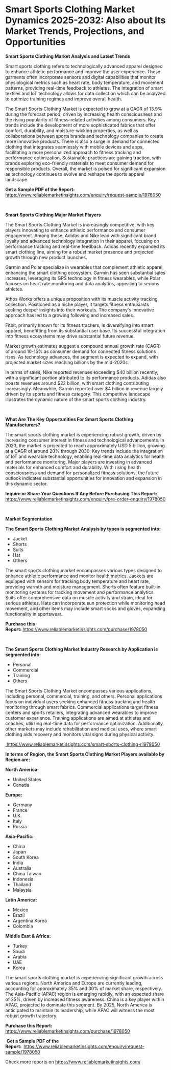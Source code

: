 <p><h1>Smart Sports Clothing Market Dynamics 2025-2032: Also about Its Market Trends, Projections, and Opportunities</h1></p><p><strong>Smart Sports Clothing Market Analysis and Latest Trends</strong></p>
<p><p>Smart sports clothing refers to technologically advanced apparel designed to enhance athletic performance and improve the user experience. These garments often incorporate sensors and digital capabilities that monitor physiological metrics such as heart rate, body temperature, and movement patterns, providing real-time feedback to athletes. The integration of smart textiles and IoT technology allows for data collection which can be analyzed to optimize training regimes and improve overall health.</p><p>The Smart Sports Clothing Market is expected to grow at a CAGR of 13.9% during the forecast period, driven by increasing health consciousness and the rising popularity of fitness-related activities among consumers. Key trends include the development of more sophisticated fabrics that offer comfort, durability, and moisture-wicking properties, as well as collaborations between sports brands and technology companies to create more innovative products. There is also a surge in demand for connected clothing that integrates seamlessly with mobile devices and apps, facilitating a more personalized approach to fitness tracking and performance optimization. Sustainable practices are gaining traction, with brands exploring eco-friendly materials to meet consumer demand for responsible products. Overall, the market is poised for significant expansion as technology continues to evolve and reshape the sports apparel landscape.</p></p>
<p><strong>Get a Sample PDF of the Report:&nbsp;</strong> <a href="https://www.reliablemarketinsights.com/enquiry/request-sample/1978050?utm_campaign=1937&utm_medium=2&utm_source=Github&utm_content=ia&utm_term=08022025&utm_id=smart-sports-clothing">https://www.reliablemarketinsights.com/enquiry/request-sample/1978050</a></p>
<p>&nbsp;</p>
<p><strong>Smart Sports Clothing Major Market Players</strong></p>
<p><p>The Smart Sports Clothing Market is increasingly competitive, with key players innovating to enhance athletic performance and consumer engagement. Among these, Adidas and Nike lead with significant brand loyalty and advanced technology integration in their apparel, focusing on performance tracking and real-time feedback. Adidas recently expanded its smart clothing line, aiming for a robust market presence and projected growth through new product launches.</p><p>Garmin and Polar specialize in wearables that complement athletic apparel, enhancing the smart clothing ecosystem. Garmin has seen substantial sales increases, leveraging its GPS technology in fitness wearables, while Polar focuses on heart rate monitoring and data analytics, appealing to serious athletes.</p><p>Athos Works offers a unique proposition with its muscle activity tracking collection. Positioned as a niche player, it targets fitness enthusiasts seeking deeper insights into their workouts. The company's innovative approach has led to a growing following and increased sales.</p><p>Fitbit, primarily known for its fitness trackers, is diversifying into smart apparel, benefitting from its substantial user base. Its successful integration into fitness ecosystems may drive substantial future revenue.</p><p>Market growth estimates suggest a compound annual growth rate (CAGR) of around 10-15% as consumer demand for connected fitness solutions rises. As technology advances, the segment is expected to expand, with projected market sizes reaching billions by the mid-2020s.</p><p>In terms of sales, Nike reported revenues exceeding $40 billion recently, with a significant portion attributed to its performance products. Adidas also boasts revenues around $22 billion, with smart clothing contributing increasingly. Meanwhile, Garmin reported over $4 billion in revenue largely driven by its sports and fitness category. This competitive landscape illustrates the dynamic nature of the smart sports clothing industry.</p></p>
<p>&nbsp;</p>
<p><strong>What Are The Key Opportunities For Smart Sports Clothing Manufacturers?</strong></p>
<p><p>The smart sports clothing market is experiencing robust growth, driven by increasing consumer interest in fitness and technological advancements. In 2023, the market is projected to reach approximately USD 5 billion, growing at a CAGR of around 20% through 2030. Key trends include the integration of IoT and wearable technology, enabling real-time data analytics for health and performance monitoring. Major players are investing in advanced materials for enhanced comfort and durability. With rising health consciousness and demand for personalized fitness solutions, the future outlook indicates substantial opportunities for innovation and expansion in this dynamic sector.</p></p>
<p><strong>Inquire or Share Your Questions If Any Before Purchasing This Report:</strong> <a href="https://www.reliablemarketinsights.com/enquiry/pre-order-enquiry/1978050?utm_campaign=1937&utm_medium=2&utm_source=Github&utm_content=ia&utm_term=08022025&utm_id=smart-sports-clothing">https://www.reliablemarketinsights.com/enquiry/pre-order-enquiry/1978050</a></p>
<p>&nbsp;</p>
<p><strong>Market Segmentation</strong></p>
<p><strong>The Smart Sports Clothing Market Analysis by types is segmented into:</strong></p>
<p><ul><li>Jacket</li><li>Shorts</li><li>Suits</li><li>Hat</li><li>Others</li></ul></p>
<p><p>The smart sports clothing market encompasses various types designed to enhance athletic performance and monitor health metrics. Jackets are equipped with sensors for tracking body temperature and heart rate, providing warmth and moisture management. Shorts often feature built-in monitoring systems for tracking movement and performance analytics. Suits offer comprehensive data on muscle activity and strain, ideal for serious athletes. Hats can incorporate sun protection while monitoring head movement, and other items may include smart socks and gloves, expanding functionality in sportswear.</p></p>
<p><strong>Purchase this Report:&nbsp;</strong><a href="https://www.reliablemarketinsights.com/purchase/1978050?utm_campaign=1937&utm_medium=2&utm_source=Github&utm_content=ia&utm_term=08022025&utm_id=smart-sports-clothing">https://www.reliablemarketinsights.com/purchase/1978050</a></p>
<p>&nbsp;</p>
<p><strong>The Smart Sports Clothing Market Industry Research by Application is segmented into:</strong></p>
<p><ul><li>Personal</li><li>Commercial</li><li>Training</li><li>Others</li></ul></p>
<p><p>The Smart Sports Clothing Market encompasses various applications, including personal, commercial, training, and others. Personal applications focus on individual users seeking enhanced fitness tracking and health monitoring through smart fabrics. Commercial applications target fitness centers and sports retailers, integrating advanced wearables to improve customer experience. Training applications are aimed at athletes and coaches, utilizing real-time data for performance optimization. Additionally, other markets may include rehabilitation and medical uses, where smart clothing aids recovery and monitors vital signs during physical activity.</p></p>
<p><a href="https://www.reliablemarketinsights.com/smart-sports-clothing-r1978050?utm_campaign=1937&utm_medium=2&utm_source=Github&utm_content=ia&utm_term=08022025&utm_id=smart-sports-clothing">&nbsp;https://www.reliablemarketinsights.com/smart-sports-clothing-r1978050</a></p>
<p><strong>In terms of Region, the Smart Sports Clothing Market Players available by Region are:</strong></p>
<p>
    <p> <strong> North America: </strong>
        <ul>
            <li>United States</li>
            <li>Canada</li>
        </ul>
        </p> 
    <p> <strong> Europe: </strong>
        <ul>
            <li>Germany</li>
            <li>France</li>
            <li>U.K.</li>
            <li>Italy</li>
            <li>Russia</li>
        </ul>
        </p> 
    <p> <strong> Asia-Pacific: </strong>
        <ul>
            <li>China</li>
            <li>Japan</li>
            <li>South Korea</li>
            <li>India</li>
            <li>Australia</li>
            <li>China Taiwan</li>
            <li>Indonesia</li>
            <li>Thailand</li>
            <li>Malaysia</li>
        </ul>
        </p> 
    <p> <strong> Latin America: </strong>
        <ul>
            <li>Mexico</li>
            <li>Brazil</li>
            <li>Argentina Korea</li>
            <li>Colombia</li>
        </ul>
        </p> 
    <p> <strong> Middle East & Africa: </strong>
        <ul>
            <li>Turkey</li>
            <li>Saudi</li>
            <li>Arabia</li>
            <li>UAE</li>
            <li>Korea</li>
        </ul>
    </p>
    </p>
<p><p>The smart sports clothing market is experiencing significant growth across various regions. North America and Europe are currently leading, accounting for approximately 35% and 30% of market share, respectively. The Asia-Pacific (APAC) region is emerging rapidly, with an expected share of 25%, driven by increased fitness awareness. China is a key player within APAC, projected to dominate this segment. By 2025, North America is anticipated to maintain its leadership, while APAC will witness the most robust growth trajectory.</p></p>
<p><strong>Purchase this Report: </strong><a href="https://www.reliablemarketinsights.com/purchase/1978050?utm_campaign=1937&utm_medium=2&utm_source=Github&utm_content=ia&utm_term=08022025&utm_id=smart-sports-clothing">https://www.reliablemarketinsights.com/purchase/1978050</a></p>
<p>&nbsp;<strong>Get a Sample PDF of the Report:&nbsp;&nbsp;</strong><a href="https://www.reliablemarketinsights.com/enquiry/request-sample/1978050?utm_campaign=1937&utm_medium=2&utm_source=Github&utm_content=ia&utm_term=08022025&utm_id=smart-sports-clothing">https://www.reliablemarketinsights.com/enquiry/request-sample/1978050</a></p>
<p><strong></strong></p>
<p>Check more reports on <a href="https://www.reliablemarketinsights.com/?utm_campaign=1937&utm_medium=2&utm_source=Github&utm_content=ia&utm_term=08022025&utm_id=smart-sports-clothing">https://www.reliablemarketinsights.com/</a></p>